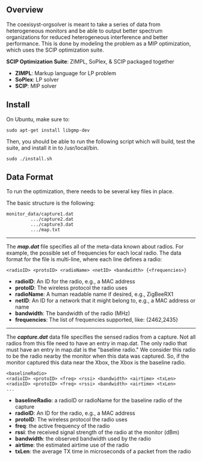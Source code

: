 ## Overview

The coexisyst-orgsolver is meant to take a series of data from heterogeneous monitors and be able to output better spectrum
organizations for reduced heterogeneous interference and better performance.  This is done by modeling the problem as a MIP
optimization, which uses the SCIP optimization suite.

**SCIP Optimization Suite**:  ZIMPL, SoPlex, & SCIP packaged together

* **ZIMPL**:  Markup language for LP problem  
* **SoPlex**: LP solver 
* **SCIP**: MIP solver 

## Install 

On Ubuntu, make sure to:

    sudo apt-get install libgmp-dev

Then, you should be able to run the following script which will build, test the suite, and install it in to /usr/local/bin.

    sudo ./install.sh

## Data Format

To run the optimization, there needs to be several key files in place.

The basic structure is the following:

    monitor_data/capture1.dat
             .../capture2.dat
             .../capture3.dat
             .../map.txt

----------

The _**map.dat**_ file specifies all of the meta-data known about radios.  For example, the possible set of frequencies for each local radio.
The data format for the file is multi-line, where each line defines a radio:

    <radioID> <protoID> <radioName> <netID> <bandwidth> {<frequencies>}

  * **radioID**: An ID for the radio, e.g., a MAC address
  * **protoID**: The wireless protocol the radio uses
  * **radioName**: A human readable name if desired, e.g., ZigBeeRX1
  * **netID**: An ID for a network that it might belong to, e.g., a MAC address or name
  * **bandwidth**: The bandwidth of the radio (MHz)
  * **frequencies**:  The list of frequencies supported, like: {2462,2435}

----------

The **_capture.dat_** data file specifies the sensed radios from a capture.  Not all radios from this file need to have an entry in map.dat.  The only
radio that must have an entry in map.dat is the "baseline radio."  We consider this radio to be the radio nearby the monitor when this data was
captured.  So, if the monitor captured this data near the Xbox, the Xbox is the baseline radio.

    <baselineRadio>
    <radioID> <protoID> <freq> <rssi> <bandwidth> <airtime> <txLen>
    <radioID> <protoID> <freq> <rssi> <bandwidth> <airtime> <txLen>
    ...

  * **baselineRadio**: a radioID or radioName for the baseline radio of the capture
  * **radioID**: An ID for the radio, e.g., a MAC address
  * **protoID**: The wireless protocol the radio uses
  * **freq**: the active frequency of the radio
  * **rssi**: the received signal strength of the radio at the monitor (dBm)
  * **bandwidth**: the observed bandwidth used by the radio
  * **airtime**: the estimated airtime use of the radio
  * **txLen**: the average TX time in microseconds of a packet from the radio
